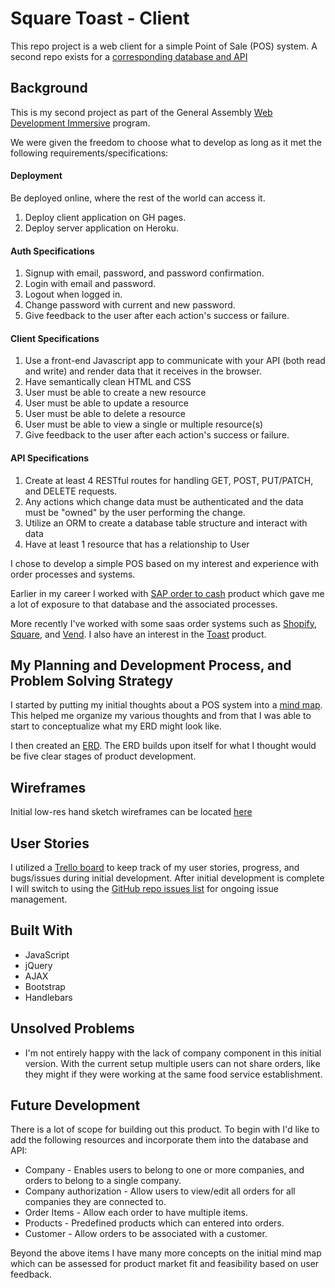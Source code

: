 # Square Toast - Client

This repo project is a web client for a simple Point of Sale (POS) system.
A second repo exists for a [corresponding database and API](https://github.com/JohnSnedden/square-toast-api)


## Background
This is my second project as part of the General Assembly [Web Development Immersive](https://generalassemb.ly/education/web-development-immersive) program.

We were given the freedom to choose what to develop as long as it met the following requirements/specifications:

#### Deployment
Be deployed online, where the rest of the world can access it.
1. Deploy client application on GH pages.
2. Deploy server application on Heroku.

#### Auth Specifications
1. Signup with email, password, and password confirmation.
1. Login with email and password.
2. Logout when logged in.
3. Change password with current and new password.
4. Give feedback to the user after each action's success or failure.

#### Client Specifications
1.  Use a front-end Javascript app to communicate with your API (both read and write) and render data that it receives in the browser.
2. Have semantically clean HTML and CSS
3. User must be able to create a new resource
4. User must be able to update a resource
5. User must be able to delete a resource
6. User must be able to view a single or multiple resource(s)
7. Give feedback to the user after each action's success or failure.

#### API Specifications
1. Create at least 4 RESTful routes for handling GET, POST, PUT/PATCH, and DELETE requests.
2. Any actions which change data must be authenticated and the data must be "owned" by the user performing the change.
3. Utilize an ORM to create a database table structure and interact with data
4. Have at least 1 resource that has a relationship to User


I chose to develop a simple POS based on my interest and experience with order processes and systems.

Earlier in my career I worked with [SAP order to cash](https://www.sap.com/products/enterprise-management-erp/order-to-cash-module.html) product which gave me a lot of exposure to that database and the associated processes.

More recently I've worked with some saas order systems such as [Shopify](https://www.shopify.com/pos), [Square](https://squareup.com/pos), and [Vend](https://www.vendhq.com/us/).
I also have an interest in the [Toast](https://pos.toasttab.com/) product.


## My Planning and Development Process, and Problem Solving Strategy
I started by putting my initial thoughts about a POS system into a [mind map](https://drive.google.com/open?id=0B_T6q5vZjOqcQTBWTDNudTFQcHc).
This helped me organize my various thoughts and from that I was able to start to conceptualize what my ERD might look like.

I then created an [ERD](https://drive.google.com/open?id=0B_T6q5vZjOqcRVF0UlotQ1gxSWM).
The ERD builds upon itself for what I thought would be five clear stages of product development.


## Wireframes
Initial low-res hand sketch wireframes can be located [here](https://photos.app.goo.gl/ENLFeQ9wKtaOLayH2)


## User Stories
I utilized a [Trello board](https://trello.com/b/WOcJ8Bqd) to keep track of my user stories, progress, and bugs/issues during initial development. After initial development is complete I will switch to using the [GitHub repo issues list](https://github.com/JohnSnedden/square-toast-client/issues) for ongoing issue management.


## Built With

* JavaScript
* jQuery
* AJAX
* Bootstrap
* Handlebars


## Unsolved Problems

* I'm not entirely happy with the lack of company component in this initial version. With the current setup multiple users can not share orders, like they might if they were working at the same food service establishment.


## Future Development

There is a lot of scope for building out this product.
To begin with I'd like to add the following resources and incorporate them into the database and API:
* Company - Enables users to belong to one or more companies, and orders to belong to a single company.
* Company authorization - Allow users to view/edit all orders for all companies they are connected to.
* Order Items - Allow each order to have multiple items.
* Products - Predefined products which can entered into orders.
* Customer - Allow orders to be associated with a customer.

Beyond the above items I have many more concepts on the initial mind map which can be assessed for product market fit and feasibility based on user feedback.
